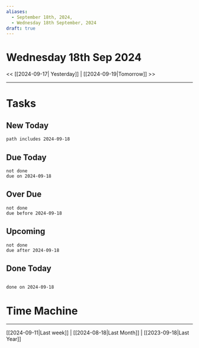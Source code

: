 ```yaml
---
aliases:
  - September 18th, 2024,
  - Wednesday 18th September, 2024
draft: true
---
```

# Wednesday 18th Sep 2024

<< [[2024-09-17| Yesterday]] | [[2024-09-19|Tomorrow]] >>


---





# Tasks

## New Today

```tasks
path includes 2024-09-18
```

## Due Today

```tasks
not done
due on 2024-09-18
```

## Over Due

```tasks
not done
due before 2024-09-18
```

## Upcoming

```tasks
not done
due after 2024-09-18
```

## Done Today

```tasks

done on 2024-09-18

```

# Time Machine

---
[[2024-09-11|Last week]] |  [[2024-08-18|Last Month]] | [[2023-09-18|Last Year]]
